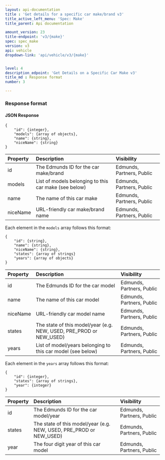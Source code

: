 ```yaml
---
layout: api-documentation
title : 'Get details for a specific car make/brand v3'
title_active_left_menu: 'Spec: Make'
title_parent: Api documentation

amount_version: 23
title-endpoint: 'v3/{make}'
spec: spec_make
version: v3
api: vehicle
dropdown-link: 'api/vehicle/v3/{make}'


level: 4
description_edpoint: 'Get Details on a Specific Car Make v3'
title_md : Response format
number: 3

---
```


### Response format

#### JSON Response

    {
        "id": {integer},
        "models": {array of objects},
        "name": {string},
        "niceName": {string}
    }

| Property      | Description                                              | Visibility                |
|:--------------|:---------------------------------------------------------|:------------------------- |
| id            | The Edmunds ID for the car make/brand                    | Edmunds, Partners, Public |
| models        | List of models belonging to this car make (see below)    | Edmunds, Partners, Public |
| name          | The name of this car make                                | Edmunds, Partners, Public |
| niceName      | URL-friendly car make/brand name                         | Edmunds, Partners, Public |

Each element in the <code>models</code> array follows this format:

    {
        "id": {string},
        "name": {string},
        "niceName": {string},
        "states": {array of strings}
        "years": {array of objects}
    }

| Property      | Description                                                               | Visibility                |
|:--------------|:--------------------------------------------------------------------------|:------------------------- |
| id            | The Edmunds ID for the car model                                          | Edmunds, Partners, Public |
| name          | The name of this car model                                                | Edmunds, Partners, Public |
| niceName      | URL-friendly car model name                                               | Edmunds, Partners, Public |
| states        | The state of this model/year (e.g. NEW, USED, PRE_PROD or NEW_USED)       | Edmunds, Partners, Public |
| years         | List of model/years belonging to this car model (see below)               | Edmunds, Partners, Public |

Each element in the <code>years</code> array follows this format:

    {
        "id": {integer},
        "states": {array of strings},
        "year": {integer}
    }

| Property      | Description                                                               | Visibility                |
|:--------------|:--------------------------------------------------------------------------|:------------------------- |
| id            | The Edmunds ID for the car model/year                                     | Edmunds, Partners, Public |
| states        | The state of this model/year (e.g. NEW, USED, PRE_PROD or NEW_USED)       | Edmunds, Partners, Public |
| year          | The four digit year of this car model                                     | Edmunds, Partners, Public |
